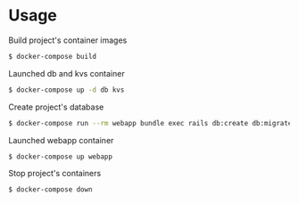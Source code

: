 # Usage

Build project's container images
```bash
$ docker-compose build
```

Launched db and kvs container
```bash
$ docker-compose up -d db kvs
```

Create project's database
```bash
$ docker-compose run --rm webapp bundle exec rails db:create db:migrate
```

Launched webapp container
```bash
$ docker-compose up webapp
```

Stop project's containers
```bash
$ docker-compose down
```